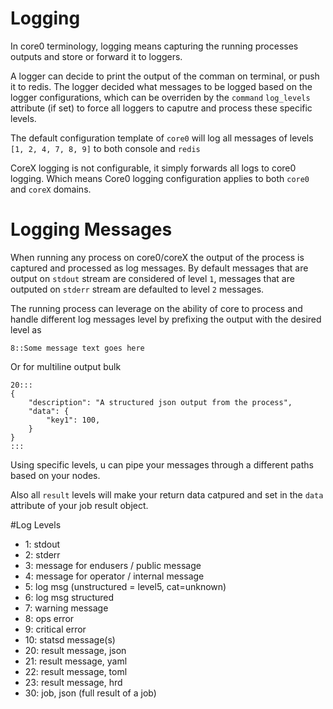 # Logging
In core0 terminology, logging means capturing the running processes outputs and store or
forward it to loggers.

A logger can decide to print the output of the comman on terminal, or push it to redis.
The logger decided what messages to be logged based on the logger configurations, which can 
be overriden by the `command` `log_levels` attribute (if set) to force all loggers to caputre
and process these specific levels.

The default configuration template of `core0` will log all messages of levels `[1, 2, 4, 7, 8, 9]`
to both console and `redis`

CoreX logging is not configurable, it simply forwards all logs to core0 logging. Which means
Core0 logging configuration applies to both `core0` and `coreX` domains.

# Logging Messages
When running any process on core0/coreX the output of the process is captured
and processed as log messages. By default messages that are output on `stdout` stream
 are considered of level `1`, messages that are outputed on `stderr` stream are defaulted to
 level `2` messages.

The running process can leverage on the ability of core to process and handle different
log messages level by prefixing the output with the desired level as

```
8::Some message text goes here
```

Or for multiline output bulk
```
20:::
{
    "description": "A structured json output from the process",
    "data": {
        "key1": 100,
    }
}
:::
```

Using specific levels, u can pipe your messages through a different paths based on your nodes.

Also all `result` levels will make your return data catpured and set in the `data` attribute
 of your job result object. 

#Log Levels
- 1: stdout
- 2: stderr
- 3: message for endusers / public message
- 4: message for operator / internal message
- 5: log msg (unstructured = level5, cat=unknown)
- 6: log msg structured
- 7: warning message
- 8: ops error
- 9: critical error
- 10: statsd message(s)
- 20: result message, json
- 21: result message, yaml
- 22: result message, toml
- 23: result message, hrd
- 30: job, json (full result of a job)